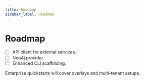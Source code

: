 ```yaml
---
title: Roadmap
sidebar_label: Roadmap
---
```


# Roadmap

- [ ] API client for external services.
- [ ] Neo4j provider.
- [ ] Enhanced CLI scaffolding.

Enterprise quickstarts will cover overlays and multi-tenant setups.
